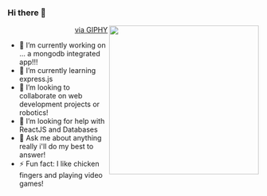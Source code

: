 ### Hi there 👋

<img src="https://media1.giphy.com/media/2xu5zpSV3oqKcCSZ49/giphy.gif?cid=790b7611610ebe80d1fa1d1f5d5a4e9abc2c8522d631b570&rid=giphy.gif&ct=g" height="300px" align="right"></img>
<p align="right"><a href="https://giphy.com/gifs/art-pixel-8bit-2xu5zpSV3oqKcCSZ49">via GIPHY</a></p>

- 🔭 I’m currently working on ... a mongodb integrated app!!!
- 🌱 I’m currently learning express.js
- 👯 I’m looking to collaborate on web development projects or robotics!
- 🤔 I’m looking for help with ReactJS and Databases
- 💬 Ask me about anything really i'll do my best to answer!
- ⚡ Fun fact: I like chicken fingers and playing video games! 


<!-- You can find more links here
https://linktr.ee/Fernando4242 -->

